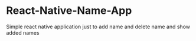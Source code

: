 # React-Native-Name-App
Simple react native application just to add name and delete name and show added names
